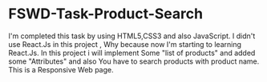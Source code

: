 # FSWD-Task-Product-Search
I'm completed this task by using HTML5,CSS3 and also JavaScript. I didn't use React.Js in this project , Why because now I'm starting to learning React.Js. 
In this project i will implement Some "list of products" and added some "Attributes" and also You have to search products with product name. 
This is a Responsive Web page. 
